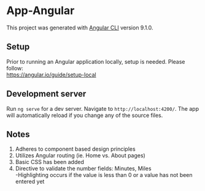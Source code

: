 # App-Angular

This project was generated with [Angular CLI](https://github.com/angular/angular-cli) version 9.1.0.

## Setup  
Prior to running an Angular application locally, setup is needed. Please follow:  
https://angular.io/guide/setup-local

## Development server

Run `ng serve` for a dev server. Navigate to `http://localhost:4200/`. The app will automatically reload if you change any of the source files.

## Notes  

1. Adheres to component based design principles  
2. Utilizes Angular routing  (ie. Home vs. About pages)
3. Basic CSS has been added
4. Directive to validate the number fields: Minutes, Miles  
-Highlighting occurs if the value is less than 0 or a value has not been entered yet